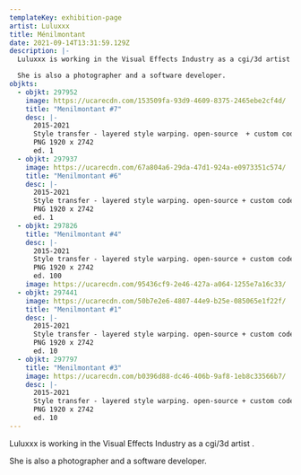 ```yaml
---
templateKey: exhibition-page
artist: Luluxxx
title: Ménilmontant
date: 2021-09-14T13:31:59.129Z
description: |-
  Luluxxx is working in the Visual Effects Industry as a cgi/3d artist . 

  She is also a photographer and a software developer.
objkts:
  - objkt: 297952
    image: https://ucarecdn.com/153509fa-93d9-4609-8375-2465ebe2cf4d/
    title: "Menilmontant #7"
    desc: |-
      2015-2021
      Style transfer - layered style warping. open-source  + custom code
      PNG 1920 x 2742
      ed. 1
  - objkt: 297937
    image: https://ucarecdn.com/67a804a6-29da-47d1-924a-e0973351c574/
    title: "Menilmontant #6"
    desc: |-
      2015-2021
      Style transfer - layered style warping. open-source + custom code
      PNG 1920 x 2742
      ed. 1
  - objkt: 297826
    title: "Menilmontant #4"
    desc: |-
      2015-2021
      Style transfer - layered style warping. open-source + custom code
      PNG 1920 x 2742
      ed. 100
    image: https://ucarecdn.com/95436cf9-2e46-427a-a064-1255e7a16c33/
  - objkt: 297441
    image: https://ucarecdn.com/50b7e2e6-4807-44e9-b25e-085065e1f22f/
    title: "Menilmontant #1"
    desc: |-
      2015-2021
      Style transfer - layered style warping. open-source + custom code
      PNG 1920 x 2742
      ed. 10
  - objkt: 297797
    title: "Menilmontant #3"
    image: https://ucarecdn.com/b0396d88-dc46-406b-9af8-1eb8c33566b7/
    desc: |-
      2015-2021
      Style transfer - layered style warping. open-source + custom code
      PNG 1920 x 2742
      ed. 10
---
```

Luluxxx is working in the Visual Effects Industry as a cgi/3d artist . 

She is also a photographer and a software developer.